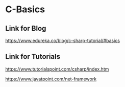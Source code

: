 # C-Basics

## Link for Blog
https://www.edureka.co/blog/c-sharp-tutorial/#basics

## Link for Tutorials
https://www.tutorialspoint.com/csharp/index.htm

https://www.javatpoint.com/net-framework
